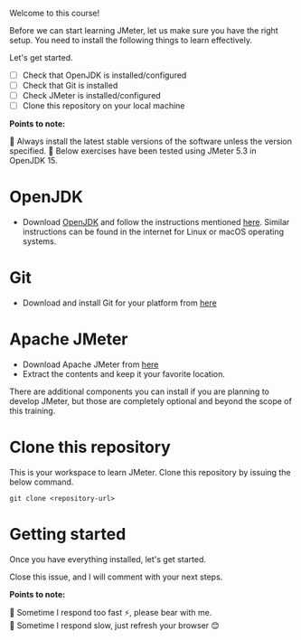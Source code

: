 Welcome to this course!

Before we can start learning JMeter, let us make sure you have the right setup. You need to install the following things to learn effectively.

Let's get started.

- [ ] Check that OpenJDK is installed/configured
- [ ] Check that Git is installed
- [ ] Check JMeter is installed/configured
- [ ] Clone this repository on your local machine

**Points to note:**

📌 Always install the latest stable versions of the software unless the version specified.
📌 Below exercises have been tested using JMeter 5.3 in OpenJDK 15.

# OpenJDK

* Download [OpenJDK](https://jdk.java.net/15/) and follow the instructions mentioned [here](https://qainsights.com/how-to-install-java-15-in-windows/). Similar instructions can be found in the internet for Linux or macOS operating systems.

# Git

* Download and install Git for your platform from [here](https://git-scm.com/downloads)

# Apache JMeter

* Download Apache JMeter from [here](https://jmeter.apache.org/)
* Extract the contents and keep it your favorite location.

There are additional components you can install if you are planning to develop JMeter, but those are completely optional and beyond the scope of this training.

# Clone this repository

This is your workspace to learn JMeter. Clone this repository by issuing the below command.

`git clone <repository-url>`

# Getting started

Once you have everything installed, let's get started.

Close this issue, and I will comment with your next steps.

**Points to note:**

📌 Sometime I respond too fast ⚡, please bear with me.  
📌 Sometime I respond slow, just refresh your browser 😊